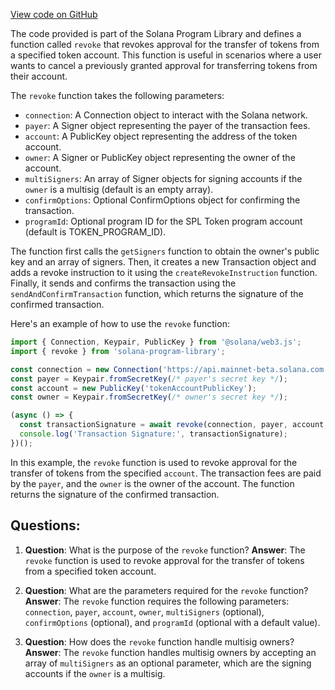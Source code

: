 [View code on GitHub](https://github.com/solana-labs/solana-program-library/token/js/src/actions/revoke.ts)

The code provided is part of the Solana Program Library and defines a function called `revoke` that revokes approval for the transfer of tokens from a specified token account. This function is useful in scenarios where a user wants to cancel a previously granted approval for transferring tokens from their account.

The `revoke` function takes the following parameters:

- `connection`: A Connection object to interact with the Solana network.
- `payer`: A Signer object representing the payer of the transaction fees.
- `account`: A PublicKey object representing the address of the token account.
- `owner`: A Signer or PublicKey object representing the owner of the account.
- `multiSigners`: An array of Signer objects for signing accounts if the `owner` is a multisig (default is an empty array).
- `confirmOptions`: Optional ConfirmOptions object for confirming the transaction.
- `programId`: Optional program ID for the SPL Token program account (default is TOKEN_PROGRAM_ID).

The function first calls the `getSigners` function to obtain the owner's public key and an array of signers. Then, it creates a new Transaction object and adds a revoke instruction to it using the `createRevokeInstruction` function. Finally, it sends and confirms the transaction using the `sendAndConfirmTransaction` function, which returns the signature of the confirmed transaction.

Here's an example of how to use the `revoke` function:

```javascript
import { Connection, Keypair, PublicKey } from '@solana/web3.js';
import { revoke } from 'solana-program-library';

const connection = new Connection('https://api.mainnet-beta.solana.com');
const payer = Keypair.fromSecretKey(/* payer's secret key */);
const account = new PublicKey('tokenAccountPublicKey');
const owner = Keypair.fromSecretKey(/* owner's secret key */);

(async () => {
  const transactionSignature = await revoke(connection, payer, account, owner);
  console.log('Transaction Signature:', transactionSignature);
})();
```

In this example, the `revoke` function is used to revoke approval for the transfer of tokens from the specified `account`. The transaction fees are paid by the `payer`, and the `owner` is the owner of the account. The function returns the signature of the confirmed transaction.
## Questions: 
 1. **Question**: What is the purpose of the `revoke` function?
   **Answer**: The `revoke` function is used to revoke approval for the transfer of tokens from a specified token account.

2. **Question**: What are the parameters required for the `revoke` function?
   **Answer**: The `revoke` function requires the following parameters: `connection`, `payer`, `account`, `owner`, `multiSigners` (optional), `confirmOptions` (optional), and `programId` (optional with a default value).

3. **Question**: How does the `revoke` function handle multisig owners?
   **Answer**: The `revoke` function handles multisig owners by accepting an array of `multiSigners` as an optional parameter, which are the signing accounts if the `owner` is a multisig.